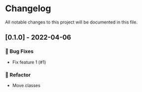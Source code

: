 # Changelog

All notable changes to this project will be documented in this file.

## [0.1.0] - 2022-04-06

### <!-- 1 -->🐛 Bug Fixes

- Fix feature 1 (#1)

### <!-- 2 -->🚜 Refactor

- Move  classes

<!-- generated by git-cliff -->
